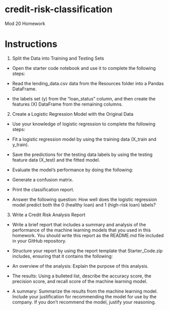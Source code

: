 # credit-risk-classification
Mod 20 Homework

# Instructions

1. Split the Data into Training and Testing Sets
- Open the starter code notebook and use it to complete the following steps:

- Read the lending_data.csv data from the Resources folder into a Pandas DataFrame.

-  the labels set (y) from the “loan_status” column, and then create the features (X) DataFrame from the remaining columns.


2. Create a Logistic Regression Model with the Original Data
- Use your knowledge of logistic regression to complete the following steps:

- Fit a logistic regression model by using the training data (X_train and y_train).

- Save the predictions for the testing data labels by using the testing feature data (X_test) and the fitted model.

- Evaluate the model’s performance by doing the following:

- Generate a confusion matrix.

- Print the classification report.

- Answer the following question: How well does the logistic regression model predict both the 0 (healthy loan) and 1 (high-risk loan) labels?

3. Write a Credit Risk Analysis Report
- Write a brief report that includes a summary and analysis of the performance of the machine learning models that you used in this homework. You should write this report as the README.md file included in your GitHub repository.

- Structure your report by using the report template that Starter_Code.zip includes, ensuring that it contains the following:
- An overview of the analysis: Explain the purpose of this analysis.
- The results: Using a bulleted list, describe the accuracy score, the precision score, and recall score of the machine learning model.
- A summary: Summarize the results from the machine learning model. Include your justification for recommending the model for use by the company. If you don’t recommend the model, justify your reasoning.
